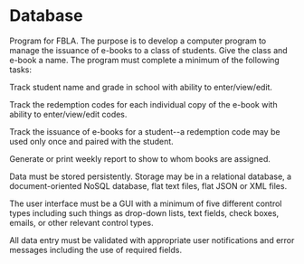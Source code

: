 # Database

Program for FBLA. The purpose is to develop a computer program to manage the issuance of e-books to a class of students. Give the class and e-book a name. The program must complete a minimum of the following tasks:

Track student name and grade in school with ability to enter/view/edit.

Track the redemption codes for each individual copy of the e-book with ability to enter/view/edit codes.

Track the issuance of e-books for a student--a redemption code may be used only once and paired with the student.

Generate or print weekly report to show to whom books are assigned.

Data must be stored persistently. Storage may be in a relational database, a document-oriented NoSQL database, flat text files, flat JSON or XML files.

The user interface must be a GUI with a minimum of five different control types including such things as drop-down lists, text fields, check boxes, emails, or other relevant control types.

All data entry must be validated with appropriate user notifications and error messages including the use of required fields.
